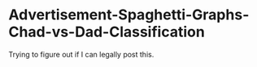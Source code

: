 # Advertisement-Spaghetti-Graphs-Chad-vs-Dad-Classification

Trying to figure out if I can legally post this. 
